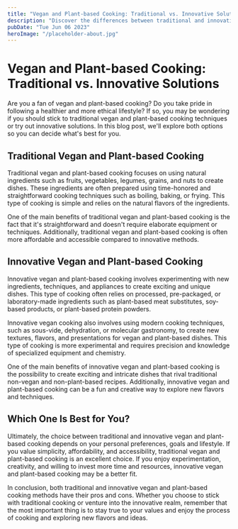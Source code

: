 ```yaml
---
title: "Vegan and Plant-based Cooking: Traditional vs. Innovative Solutions"
description: "Discover the differences between traditional and innovative solutions when it comes to vegan and plant-based cooking. Learn which one is best for you and your lifestyle."
pubDate: "Tue Jun 06 2023"
heroImage: "/placeholder-about.jpg"
---
```


# Vegan and Plant-based Cooking: Traditional vs. Innovative Solutions

Are you a fan of vegan and plant-based cooking? Do you take pride in following a healthier and more ethical lifestyle? If so, you may be wondering if you should stick to traditional vegan and plant-based cooking techniques or try out innovative solutions. In this blog post, we&#39;ll explore both options so you can decide what&#39;s best for you.

## Traditional Vegan and Plant-based Cooking

Traditional vegan and plant-based cooking focuses on using natural ingredients such as fruits, vegetables, legumes, grains, and nuts to create dishes. These ingredients are often prepared using time-honored and straightforward cooking techniques such as boiling, baking, or frying. This type of cooking is simple and relies on the natural flavors of the ingredients.

One of the main benefits of traditional vegan and plant-based cooking is the fact that it&#39;s straightforward and doesn&#39;t require elaborate equipment or techniques. Additionally, traditional vegan and plant-based cooking is often more affordable and accessible compared to innovative methods.

## Innovative Vegan and Plant-based Cooking

Innovative vegan and plant-based cooking involves experimenting with new ingredients, techniques, and appliances to create exciting and unique dishes. This type of cooking often relies on processed, pre-packaged, or laboratory-made ingredients such as plant-based meat substitutes, soy-based products, or plant-based protein powders.

Innovative vegan cooking also involves using modern cooking techniques, such as sous-vide, dehydration, or molecular gastronomy, to create new textures, flavors, and presentations for vegan and plant-based dishes. This type of cooking is more experimental and requires precision and knowledge of specialized equipment and chemistry.

One of the main benefits of innovative vegan and plant-based cooking is the possibility to create exciting and intricate dishes that rival traditional non-vegan and non-plant-based recipes. Additionally, innovative vegan and plant-based cooking can be a fun and creative way to explore new flavors and techniques.

## Which One Is Best for You?

Ultimately, the choice between traditional and innovative vegan and plant-based cooking depends on your personal preferences, goals and lifestyle. If you value simplicity, affordability, and accessibility, traditional vegan and plant-based cooking is an excellent choice. If you enjoy experimentation, creativity, and willing to invest more time and resources, innovative vegan and plant-based cooking may be a better fit.

In conclusion, both traditional and innovative vegan and plant-based cooking methods have their pros and cons. Whether you choose to stick with traditional cooking or venture into the innovative realm, remember that the most important thing is to stay true to your values and enjoy the process of cooking and exploring new flavors and ideas.